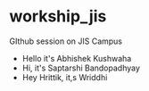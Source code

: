 # workship_jis
GIthub session on JIS Campus
- Hello it's Abhishek Kushwaha 
- Hi, it's Saptarshi Bandopadhyay
- Hey Hrittik, it,s Wriddhi

